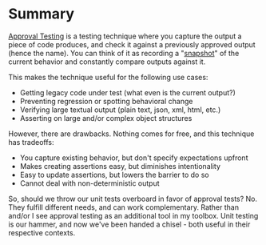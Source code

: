 # Summary

[Approval Testing](https://dev.to/sergiomarcial/unlocking-the-power-of-approval-testing-a-comprehensive-guide-for-software-engineers-3o6f)
is a testing technique where you capture the output a piece of code produces, and check
it against a previously approved output (hence the name).
You can think of it as recording a "[snapshot](https://jestjs.io/docs/snapshot-testing)"
of the current behavior and constantly compare outputs against it.

This makes the technique useful for the following use cases:

- Getting legacy code under test (what even is the current output?)
- Preventing regression or spotting behavioral change
- Verifying large textual output (plain text, json, xml, html, etc.)
- Asserting on large and/or complex object structures

However, there are drawbacks. Nothing comes for free, and this technique has tradeoffs:

- You capture existing behavior, but don't specify expectations upfront
- Makes creating assertions easy, but diminishes intentionality
- Easy to update assertions, but lowers the barrier to do so
- Cannot deal with non-deterministic output

So, should we throw our unit tests overboard in favor of approval tests? No. They
fulfill different needs, and can work complementary. Rather than and/or I see approval
testing as an additional tool in my toolbox. Unit testing is our hammer, and now we've
been handed a chisel - both useful in their respective contexts.
